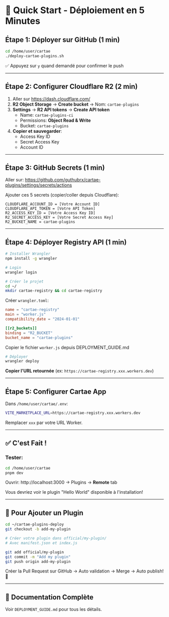# 🚀 Quick Start - Déploiement en 5 Minutes

## Étape 1: Déployer sur GitHub (1 min)

```bash
cd /home/user/cartae
./deploy-cartae-plugins.sh
```

✅ Appuyez sur `y` quand demandé pour confirmer le push

---

## Étape 2: Configurer Cloudflare R2 (2 min)

1. Aller sur https://dash.cloudflare.com/
2. **R2 Object Storage** → **Create bucket** → Nom: `cartae-plugins`
3. **Settings** → **R2 API tokens** → **Create API token**
   - Name: `cartae-plugins-ci`
   - Permissions: **Object Read & Write**
   - Bucket: `cartae-plugins`
4. **Copier et sauvegarder**:
   - Access Key ID
   - Secret Access Key
   - Account ID

---

## Étape 3: GitHub Secrets (1 min)

Aller sur: https://github.com/guthubrx/cartae-plugins/settings/secrets/actions

Ajouter ces 5 secrets (copier/coller depuis Cloudflare):

```
CLOUDFLARE_ACCOUNT_ID = [Votre Account ID]
CLOUDFLARE_API_TOKEN = [Votre API Token]
R2_ACCESS_KEY_ID = [Votre Access Key ID]
R2_SECRET_ACCESS_KEY = [Votre Secret Access Key]
R2_BUCKET_NAME = cartae-plugins
```

---

## Étape 4: Déployer Registry API (1 min)

```bash
# Installer Wrangler
npm install -g wrangler

# Login
wrangler login

# Créer le projet
cd ~/
mkdir cartae-registry && cd cartae-registry
```

Créer `wrangler.toml`:

```toml
name = "cartae-registry"
main = "worker.js"
compatibility_date = "2024-01-01"

[[r2_buckets]]
binding = "R2_BUCKET"
bucket_name = "cartae-plugins"
```

Copier le fichier `worker.js` depuis DEPLOYMENT_GUIDE.md

```bash
# Déployer
wrangler deploy
```

**Copier l'URL retournée** (ex: `https://cartae-registry.xxx.workers.dev`)

---

## Étape 5: Configurer Cartae App

Dans `/home/user/cartae/.env`:

```bash
VITE_MARKETPLACE_URL=https://cartae-registry.xxx.workers.dev
```

Remplacer `xxx` par votre URL Worker.

---

## ✅ C'est Fait !

### Tester:

```bash
cd /home/user/cartae
pnpm dev
```

Ouvrir: http://localhost:3000 → Plugins → **Remote** tab

Vous devriez voir le plugin "Hello World" disponible à l'installation!

---

## 🎯 Pour Ajouter un Plugin

```bash
cd ~/cartae-plugins-deploy
git checkout -b add-my-plugin

# Créer votre plugin dans official/my-plugin/
# Avec manifest.json et index.js

git add official/my-plugin
git commit -m "Add my plugin"
git push origin add-my-plugin
```

Créer la Pull Request sur GitHub → Auto validation → Merge → Auto publish! 🎉

---

## 📖 Documentation Complète

Voir `DEPLOYMENT_GUIDE.md` pour tous les détails.
